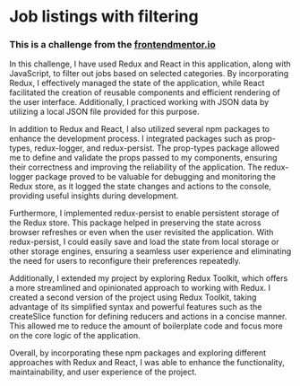 # Job listings with filtering
### This is a challenge from the [frontendmentor.io](https://www.frontendmentor.io/challenges/job-listings-with-filtering-ivstIPCt)
In this challenge, I have used Redux and React in this application, along with JavaScript, to filter out jobs based on selected categories. By incorporating Redux, I effectively managed the state of the application, while React facilitated the creation of reusable components and efficient rendering of the user interface. Additionally, I practiced working with JSON data by utilizing a local JSON file provided for this purpose.

In addition to Redux and React, I also utilized several npm packages to enhance the development process. I integrated packages such as prop-types, redux-logger, and redux-persist. The prop-types package allowed me to define and validate the props passed to my components, ensuring their correctness and improving the reliability of the application. The redux-logger package proved to be valuable for debugging and monitoring the Redux store, as it logged the state changes and actions to the console, providing useful insights during development.

Furthermore, I implemented redux-persist to enable persistent storage of the Redux store. This package helped in preserving the state across browser refreshes or even when the user revisited the application. With redux-persist, I could easily save and load the state from local storage or other storage engines, ensuring a seamless user experience and eliminating the need for users to reconfigure their preferences repeatedly.

Additionally, I extended my project by exploring Redux Toolkit, which offers a more streamlined and opinionated approach to working with Redux. I created a second version of the project using Redux Toolkit, taking advantage of its simplified syntax and powerful features such as the createSlice function for defining reducers and actions in a concise manner. This allowed me to reduce the amount of boilerplate code and focus more on the core logic of the application.

Overall, by incorporating these npm packages and exploring different approaches with Redux and React, I was able to enhance the functionality, maintainability, and user experience of the project.